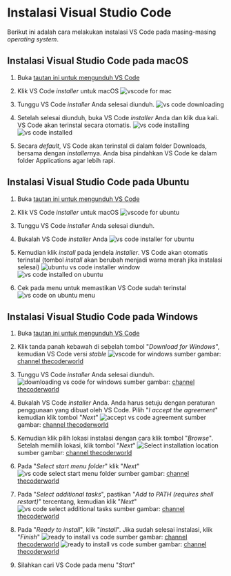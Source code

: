 # Instalasi Visual Studio Code

Berikut ini adalah cara melakukan instalasi VS Code pada masing-masing _operating system_.

## Instalasi Visual Studio Code pada macOS

1. Buka [tautan ini untuk mengunduh VS Code](https://code.visualstudio.com/Download)

2. Klik VS Code _installer_ untuk macOS
   ![vscode for mac](../assets/images/choose-vs-code-for-mac.png)

3. Tunggu VS Code _installer_ Anda selesai diunduh.
   ![vs code downloading](../assets/images/vs-code-downloading.png)

4. Setelah selesai diunduh, buka VS Code _installer_ Anda dan klik dua kali. VS Code akan terinstal secara otomatis.
   ![vs code installing](../assets/images/vs-code-installing.png)
   ![vs code installed](../assets/images/vs-code-installed.png)

5. Secara _default_, VS Code akan terinstal di dalam folder Downloads, bersama dengan *installer*nya. Anda bisa pindahkan VS Code ke dalam folder Applications agar lebih rapi.

## Instalasi Visual Studio Code pada Ubuntu

1. Buka [tautan ini untuk mengunduh VS Code](https://code.visualstudio.com/Download)

2. Klik VS Code _installer_ untuk macOS
   ![vscode for ubuntu](../assets/images/choose-vs-code-for-ubuntu.png)
3. Tunggu VS Code _installer_ Anda selesai diunduh.

4. Bukalah VS Code _installer_ Anda
   ![vs code installer for ubuntu](../assets/images/vs-code-installer-for-ubuntu.jpeg)

5. Kemudian klik _install_ pada jendela _installer_. VS Code akan otomatis terinstal (tombol _install_ akan berubah menjadi warna merah jika instalasi selesai)
   ![ubuntu vs code installer window](../assets/images/vs-code-installer-window-ubuntu.jpeg)
   ![vs code installed on ubuntu](../assets/images/vs-code-installed-on-ubuntu.jpeg)

6. Cek pada menu untuk memastikan VS Code sudah terinstal
   ![vs code on ubuntu menu](../assets/images/vs-code-on-ubuntu-menu.jpeg)

## Instalasi Visual Studio Code pada Windows

1. Buka [tautan ini untuk mengunduh VS Code](https://code.visualstudio.com)

2. Klik tanda panah kebawah di sebelah tombol "_Download for Windows_", kemudian VS Code versi _stable_
   ![vscode for windows](../assets/images/choose-vs-code-for-windows.png)
   sumber gambar: [channel thecoderworld](https://www.youtube.com/watch?v=h3sd4ra8FWA)

3. Tunggu VS Code _installer_ Anda selesai diunduh.
   ![downloading vs code for windows](../assets/images/downloading-vs-code-for-windows-installer.png)
   sumber gambar: [channel thecoderworld](https://www.youtube.com/watch?v=h3sd4ra8FWA)

4. Bukalah VS Code _installer_ Anda. Anda harus setuju dengan peraturan penggunaan yang dibuat oleh VS Code. Pilih "_I accept the agreement_" kemudian klik tombol "_Next_"
   ![accept vs code agreement](../assets/images/accept-vs-code-agreement.png)
   sumber gambar: [channel thecoderworld](https://www.youtube.com/watch?v=h3sd4ra8FWA)

5. Kemudian klik pilih lokasi instalasi dengan cara klik tombol "_Browse_". Setelah memilih lokasi, klik tombol "_Next_"
   ![Select installation location](../assets/images/select-installation-location.png)
   sumber gambar: [channel thecoderworld](https://www.youtube.com/watch?v=h3sd4ra8FWA)

6. Pada "_Select start menu folder_" klik "_Next_"
   ![vs code select start menu folder](../assets/images/select-start-menu-folder-vs-code.png)
   sumber gambar: [channel thecoderworld](https://www.youtube.com/watch?v=h3sd4ra8FWA)

7. Pada "_Select additional tasks_", pastikan "_Add to PATH (requires shell restart)_" tercentang, kemudian klik "_Next_"
   ![vs code select additional tasks](../assets/images/select-additional-tasks.png)
   sumber gambar: [channel thecoderworld](https://www.youtube.com/watch?v=h3sd4ra8FWA)

8. Pada "_Ready to install_", klik "_Install_". Jika sudah selesai instalasi, klik "_Finish_"
   ![ready to install vs code](../assets/images/ready-to-install-vs-code.png)
   sumber gambar: [channel thecoderworld](https://www.youtube.com/watch?v=h3sd4ra8FWA)
   ![ready to install vs code](../assets/images/finish-install-vs-code.png)
   sumber gambar: [channel thecoderworld](https://www.youtube.com/watch?v=h3sd4ra8FWA)

9. Silahkan cari VS Code pada menu "_Start_"
